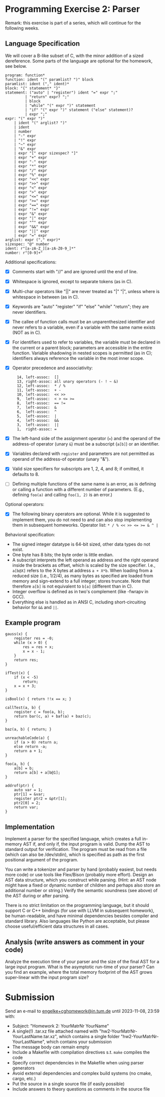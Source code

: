 # Programming Exercise 2: Parser

Remark: this exercise is part of a series, which will continue for the following weeks.

## Language Specification

We will cover a B-like subset of C, with the minor addition of a sized dereference. Some parts of the language are optional for the homework, see below.

    program: function*
    function: ident "(" paramlist? ")" block
    paramlist: ident ("," ident)*
    block: "{" statement* "}"
    statement: ("auto" | "register") ident "=" expr ";"
             | "return" expr? ";"
             | block
             | "while" "(" expr ")" statement
             | "if" "(" expr ")" statement ("else" statement)?
             | expr ";"
    expr: "(" expr ")"
        | ident "(" arglist? ")"
        | ident
        | number
        | "-" expr
        | "!" expr
        | "~" expr
        | "&" expr
        | expr "[" expr sizespec? "]"
        | expr "+" expr
        | expr "-" expr
        | expr "*" expr
        | expr "/" expr
        | expr "%" expr
        | expr "<<" expr
        | expr ">>" expr
        | expr "<" expr
        | expr ">" expr
        | expr "<=" expr
        | expr ">=" expr
        | expr "==" expr
        | expr "!=" expr
        | expr "&" expr
        | expr "|" expr
        | expr "^" expr
        | expr "&&" expr
        | expr "||" expr
        | expr "=" expr
    arglist: expr ("," expr)*
    sizespec: "@" number
    ident: r"[a-zA-Z_][a-zA-Z0-9_]*"
    number: r"[0-9]+"


Additional specifications:

- [x] Comments start with "//" and are ignored until the end of line.
- [x] Whitespace is ignored, except to separate tokens (as in C).
- [x] Multi-char operators like "||" are never treated as "|" "|", unless where is whitespace in between (as in C).
- [x] Keywords are "auto" "register" "if" "else" "while" "return"; they are never identifiers.
- [x] The callee of function calls must be an unparenthesized identifier and never refers to a variable, even if a variable with the same name exists (NOT as in C).
- [x] For identifiers used to refer to variables, the variable must be declared in the current or a parent block; parameters are accessible in the entire function. Variable shadowing in nested scopes is permitted (as in C); identifiers always reference the variable in the most inner scope.
- [x] Operator precedence and associativity:

        14, left-assoc:  []
        13, right-assoc: all unary operators (- ! ~ &)
        12, left-assoc:  * / %
        11, left-assoc:  + -
        10, left-assoc:  << >>
        9,  left-assoc:  < > <= >=
        8,  left-assoc:  == !=
        7,  left-assoc:  &
        6,  left-assoc:  ^
        5,  left-assoc:  |
        4,  left-assoc:  &&
        3,  left-assoc:  ||
        1,  right-assoc: =

- [x] The left-hand side of the assignment operator (`=`) and the operand of the address-of operator (unary `&`) must be a subscript (`a[b]`) or an identifier.
- [x] Variables declared with `register` and parameters are not permitted as operand of the address-of operator (unary "&").
- [x] Valid size specifiers for subscripts are 1, 2, 4, and 8; if omitted, it defaults to 8.
- [ ] Defining multiple functions of the same name is an error, as is defining or calling a function with a different number of parameters. (E.g., defining `foo(a)` and calling `foo(1, 2)` is an error.)

Optional operators:
- [x] The following binary operators are optional. While it is suggested to implement them, you do not need to and can also stop implementing them in subsequent homeworks. Operator list: `* / % << >> <= >= & ^ |`

Behavioral specification:

- The signed integer datatype is 64-bit sized, other data types do not exist.
- One byte has 8 bits; the byte order is little endian.
- A subscript interprets the left operand as address and the right operand inside the brackets as offset, which is scaled by the size specifier. I.e., `a[b@X]` refers to the X bytes at address `a + X*b`. When loading from a reduced size (i.e., 1/2/4), as many bytes as specified are loaded from memory and sign-extend to a full integer; stores truncate. Note that therefore `a[b]` is not equivalent to `b[a]` (different than in C).
- Integer overflow is defined as in two's complement (like -fwrapv in GCC).
- Everything else is handled as in ANSI C, including short-circuiting behavior for `&&` and `||`.


## Example program

    gauss(x) {
        register res = -0;
        while (x > 0) {
            res = res + x;
            x = x - 1;
        }
        return res;
    }

    ifTest(x) {
        if (x < -5)
            return;
        x = x + 3;
    }

    isBool(x) { return !!x == x; }

    callTest(a, b) {
        register c = foo(a, b);
        return bar(c, a) + baf(a) + baz(c);
    }

    baz(a, b) { return; }

    unreachableCode(a) {
        if (a > 0) return a;
        else return -a;
        return a + 1;
    }

    foo(a, b) {
        a[b] = b;
        return a[b] + a[b@1];
    }

    addrof(ptr) {
        auto var = 1;
        ptr[1] = &var;
        register ptr2 = &ptr[1];
        ptr2[0] = 2;
        return var;
    }


## Implementation

Implement a parser for the specified language, which creates a full in-memory AST if, and only if, the input program is valid. Dump the AST to standard output for verification. The program must be read from a file (which can also be /dev/stdin), which is specified as path as the first positional argument of the program.

You can write a tokenizer and parser by hand (probably easiest, but needs more code) or use tools like Flex/Bison (probably more effort). Design an AST data structure, which you construct while parsing. (Hint: an AST node might have a fixed or dynamic number of children and perhaps also store an additional number or string.) Verify the semantic soundness (see above) of the AST during or after parsing.

There is no strict limitation on the programming language, but it should support C or C++ bindings (for use with LLVM in subsequent homework), be human-readable, and have minimal dependencies besides compiler and standard library. Also languages like Python are acceptable, but please choose useful/efficient data structures in all cases.


## Analysis (write answers as comment in your code)

Analyze the execution time of your parser and the size of the final AST for a large input program. What is the asymptotic run-time of your parser? Can you find an example, where the total memory footprint of the AST grows super-linear with the input program size?


# Submission

Send an e-mail to engelke+cghomework@in.tum.de until 2023-11-08, 23:59 with:

- Subject: "Homework 2: YourMatrNr YourName"
- A single(!) .tar.xz file attached named with "hw2-YourMatrNr-YourLastName.tar.xz", which contains a single folder "hw2-YourMatrNr-YourLastName", which contains your submission
- The message body can remain empty
- Include a Makefile with compilation directives s.t. `make` compiles the code
- Specify correct dependencies in the Makefile when using parser generators
- Avoid external dependencies and complex build systems (no cmake, cargo, etc.)
- Put the source in a single source file (if easily possible)
- Include answers to theory questions as comments in the source file
